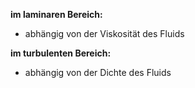 **im laminaren Bereich:**
- abhängig von der Viskosität des Fluids

**im turbulenten Bereich:**
- abhängig von der Dichte des Fluids